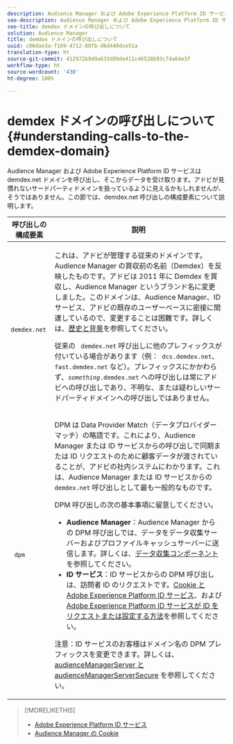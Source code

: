 ```yaml
---
description: Audience Manager および Adobe Experience Platform ID サービスは demdex.net ドメインを呼び出し、そこからデータを受け取ります。アドビが見慣れないサードパーティドメインを扱っているように見えるかもしれませんが、そうではありません。この節では、demdex.net 呼び出しの構成要素について説明します。
seo-description: Audience Manager および Adobe Experience Platform ID サービスは demdex.net ドメインを呼び出し、そこからデータを受け取ります。アドビが見慣れないサードパーティドメインを扱っているように見えるかもしれませんが、そうではありません。この節では、demdex.net 呼び出しの構成要素について説明します。
seo-title: demdex ドメインの呼び出しについて
solution: Audience Manager
title: demdex ドメインの呼び出しについて
uuid: c06dae3a-f169-4712-80fb-d6d448dce51a
translation-type: ht
source-git-commit: 412972b9d9a633d09de411c46528b93c74a64e3f
workflow-type: ht
source-wordcount: '430'
ht-degree: 100%

---
```



# demdex ドメインの呼び出しについて {#understanding-calls-to-the-demdex-domain}

Audience Manager および Adobe Experience Platform ID サービスは demdex.net ドメインを呼び出し、そこからデータを受け取ります。アドビが見慣れないサードパーティドメインを扱っているように見えるかもしれませんが、そうではありません。この節では、demdex.net 呼び出しの構成要素について説明します。

<table id="table_B846CBEDDA4C4AD19416F7C27FC325C6"> 
 <thead> 
  <tr> 
   <th colname="col1" class="entry"> 呼び出しの構成要素 </th> 
   <th colname="col2" class="entry"> 説明 </th> 
  </tr> 
 </thead>
 <tbody> 
  <tr> 
   <td colname="col1"> <p> <code> demdex.net</code> </p> </td> 
   <td colname="col2"> <p>これは、<span class="keyword">アドビ</span>が管理する従来のドメインです。<span class="keyword">Audience Manager</span> の買収前の名前（<span class="keyword">Demdex</span>）を反映したものです。<span class="keyword">アドビ</span>は 2011 年に <span class="keyword">Demdex</span> を買収し、<span class="keyword">Audience Manager</span> というブランド名に変更しました。このドメインは、<span class="keyword">Audience Manager</span>、<span class="wintitle">ID サービス</span>、アドビの既存のユーザーベースに密接に関連しているので、変更することは困難です。詳しくは、<a href="../overview/aam-overview.md#history-and-background">歴史と背景</a>を参照してください。 </p> <p>従来の <code> demdex.net</code> 呼び出しに他のプレフィックスが付いている場合があります（例：<code> dcs.demdex.net</code>、<code> fast.demdex.net</code> など）。プレフィックスにかかわらず、<code><i>something</i>.demdex.net</code> への呼び出しは常に<span class="keyword">アドビ</span>への呼び出しであり、不明な、または疑わしいサードパーティドメインへの呼び出しではありません。 </p> </td> 
  </tr> 
  <tr> 
   <td colname="col1"> <p> <code> dpm</code> </p> </td> 
   <td colname="col2"> <p><span class="wintitle"> DPM</span> は <span class="wintitle">Data Provider Match</span>（データプロバイダーマッチ）の略語です。これにより、<span class="keyword">Audience Manager</span> または <span class="wintitle">ID サービス</span>からの呼び出しで同期または ID リクエストのために顧客データが渡されていることが、<span class="keyword">アドビ</span>の社内システムにわかります。これは、<span class="keyword">Audience Manager</span> または <span class="wintitle">ID サービス</span>からの <code> demdex.net</code> 呼び出しとして最も一般的なものです。 </p> <p><span class="wintitle">DPM 呼び出しの次の基本事項に留意してください。</span> </p> <p> 
     <ul id="ul_44023BB060774518BE414EE10820C141"> 
      <li id="li_0F94D1988A6944BA885FD40AB26FC49F"> <b><span class="keyword">Audience Manager</span></b>：<span class="keyword">Audience Manager</span> からの <span class="wintitle">DPM</span> 呼び出しでは、データを<span class="wintitle">データ収集サーバー</span>および<span class="wintitle">プロファイルキャッシュサーバー</span>に送信します。詳しくは、<a href="../reference/system-components/components-data-collection.md">データ収集コンポーネント</a>を参照してください。 </li> 
      <li id="li_5A7EA9EE16EE4D828F0A24AE2B969122"> <b><span class="wintitle">ID サービス</span></b>：<span class="wintitle">ID サービス</span>からの <span class="wintitle">DPM</span> 呼び出しは、訪問者 ID のリクエストです。<a href="https://docs.adobe.com/content/help/ja-JP/id-service/using/intro/cookies.html" format="https" scope="external">Cookie と Adobe Experience Platform ID サービス</a>、および <a href="https://docs.adobe.com/content/help/ja-JP/id-service/using/intro/id-request.html" format="https" scope="external">Adobe Experience Platform ID サービスが ID をリクエストまたは設定する方法</a>を参照してください。 </li> 
     </ul> </p> <p> <p>注意：<span class="wintitle">ID サービス</span>のお客様はドメイン名の <span class="wintitle">DPM</span> プレフィックスを変更できます。詳しくは、<a href="https://docs.adobe.com/content/help/ja-JP/id-service/using/id-service-api/configurations/subdomain-config.html" format="https" scope="external">audienceManagerServer と audienceManagerServerSecure</a> を参照してください。 </p> </p> </td> 
  </tr> 
 </tbody> 
</table>

>[!MORELIKETHIS]
>
>* [Adobe Experience Platform ID サービス](https://docs.adobe.com/content/help/ja-JP/id-service/using/home.html)
>* [Audience Manager の Cookie](https://docs.adobe.com/content/help/ja-JP/core-services/interface/ec-cookies/cookies-am.html)

